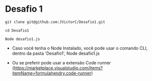 # Desafio 1
```
git clone git@github.com:JVictorC/Desafio1.git

cd Desafio1

Node desafio1.js
```

- Caso você tenha o Node Instalado, você pode usar o comando CLI, dentro da pasta 'Desafio1', Node desafio1.js

- Ou se preferir pode usar a extensão Code runner (https://marketplace.visualstudio.com/items?itemName=formulahendry.code-runner)

